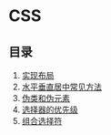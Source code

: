 # CSS

## 目录

1. [实现布局]()
2. [水平垂直居中常见方法](水平垂直居中常见方法.md)
3. [伪类和伪元素](伪类和伪元素.md)
4. [选择器的优先级](选择器的优先级.md)
5. [组合选择符](组合选择符.md)
